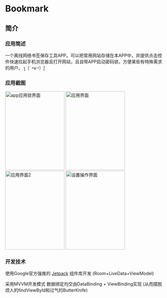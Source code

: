 # Bookmark 
## 简介
### 应用简述
一个离线网络书签保存工具APP。可以把常用网站存储在本APP中，并提供点击控件快速拉起手机浏览器且打开网站，且自带APP启动密码锁，方便某些有特殊需求的用户。 ʅ（´◔౪◔）ʃ

### 应用截图
<nobr><img src="https://github.com/Tyr74/Bookmark/blob/master/img/img1.png" width="190" height="253" alt="app应用锁界面"/></nobr>
<nobr><img src="https://github.com/Tyr74/Bookmark/blob/master/img/img2.png" width="190" height="253" alt="应用界面"/></nobr>
<nobr><img src="https://github.com/Tyr74/Bookmark/blob/master/img/img3.png" width="190" height="253" alt="应用界面2"/></nobr>
<nobr><img src="https://github.com/Tyr74/Bookmark/blob/master/img/img4.png" width="190" height="253" alt="设置操作界面"/> </nobr>

### 开发技术
使用Google官方强推的 [Jetpack](https://developer.android.google.cn/jetpack "跳转至Jetpack官网") 组件库开发 (Room+LiveData+ViewModel)

采用MVVM开发模式 数据绑定均交由DataBinding + ViewBinding实现 (从而摆脱烦人的findViewById和过气的ButterKnife)

